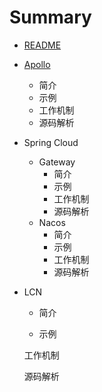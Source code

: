 # Summary

* [README](README.md)
* [Apollo](apollo.md)
  * 简介
  * 示例
  * 工作机制
  * 源码解析
* Spring Cloud
  * Gateway
    * 简介
    * 示例
    * 工作机制
    * 源码解析
  * Nacos
    * 简介
    * 示例
    * 工作机制
    * 源码解析

* LCN

    - 简介

    - 示例

    工作机制

    源码解析



